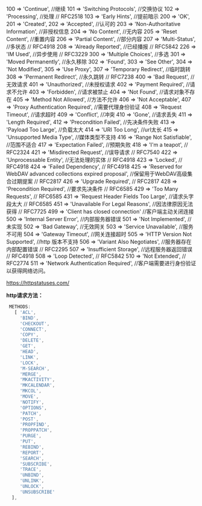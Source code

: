 100 => 'Continue',   //继续
101 => 'Switching Protocols',   //交换协议
102 => 'Processing',   //处理         // RFC2518
103 => 'Early Hints',  //提前暗示
200 => 'OK',    
201 => 'Created',
202 => 'Accepted',   //认可的
203 => 'Non-Authoritative Information',   //非授权信息
204 => 'No Content',   //无内容
205 => 'Reset Content',   //重置内容
206 => 'Partial Content',    //部分内容
207 => 'Multi-Status',  //多状态        // RFC4918
208 => 'Already Reported',  //已经播报    // RFC5842
226 => 'IM Used',    //异步使用           // RFC3229
300 => 'Multiple Choices',   //多选
301 => 'Moved Permanently',   //永久移除
302 => 'Found',
303 => 'See Other',
304 => 'Not Modified',
305 => 'Use Proxy',
307 => 'Temporary Redirect',   //临时跳转
308 => 'Permanent Redirect',  //永久跳转    // RFC7238
400 => 'Bad Request',  //无效请求
401 => 'Unauthorized',  //未授权请求
402 => 'Payment Required',   //请求不允许
403 => 'Forbidden',   //请求被禁止
404 => 'Not Found',  //请求对象不存在
405 => 'Method Not Allowed',   //方法不允许
406 => 'Not Acceptable',
407 => 'Proxy Authentication Required',  //需要代理身份验证
408 => 'Request Timeout', //请求超时
409 => 'Conflict',  //冲突
410 => 'Gone',  //请求丢失
411 => 'Length Required', 
412 => 'Precondition Failed',  //先决条件失败
413 => 'Payload Too Large',  //负载太大
414 => 'URI Too Long',  //url太长
415 => 'Unsupported Media Type',  //媒体类型不支持
416 => 'Range Not Satisfiable',  //范围不适合
417 => 'Expectation Failed',   //预期失败
418 => 'I\'m a teapot',                                               // RFC2324
421 => 'Misdirected Request',         //误导请求                                // RFC7540
422 => 'Unprocessable Entity',       //无法处理的实体                                 // RFC4918
423 => 'Locked',                                                      // RFC4918
424 => 'Failed Dependency',                                           // RFC4918
425 => 'Reserved for WebDAV advanced collections expired proposal',   //保留用于WebDAV高级集合过期提案  // RFC2817
426 => 'Upgrade Required',                                            // RFC2817
428 => 'Precondition Required',        //要求先决条件                               // RFC6585
429 => 'Too Many Requests',                                           // RFC6585
431 => 'Request Header Fields Too Large',            //请求头字段太大                 // RFC6585
451 => 'Unavailable For Legal Reasons',         //因法律原因无法获得                      // RFC7725
499 => 'Client has closed connection'  //客户端主动关闭连接
500 => 'Internal Server Error',   //内部服务器错误
501 => 'Not Implemented',  //未实现
502 => 'Bad Gateway',   //无效网关
503 => 'Service Unavailable',  //服务不可用
504 => 'Gateway Timeout',  //网关连接超时
505 => 'HTTP Version Not Supported',   //http 版本不支持
506 => 'Variant Also Negotiates',    //服务器存在内部配置错误                                 // RFC2295
507 => 'Insufficient Storage',        //远程服务器返回错误                                // RFC4918
508 => 'Loop Detected',                                               // RFC5842
510 => 'Not Extended',                                                // RFC2774
511 => 'Network Authentication Required',      //客户端需要进行身份验证以获得网络访问。   



<https://httpstatuses.com/>

**http请求方法：**

```js
 METHODS: 
   [ 'ACL',
     'BIND',
     'CHECKOUT',
     'CONNECT',
     'COPY',
     'DELETE',
     'GET',
     'HEAD',
     'LINK',
     'LOCK',
     'M-SEARCH',
     'MERGE',
     'MKACTIVITY',
     'MKCALENDAR',
     'MKCOL',
     'MOVE',
     'NOTIFY',
     'OPTIONS',
     'PATCH',
     'POST',
     'PROPFIND',
     'PROPPATCH',
     'PURGE',
     'PUT',
     'REBIND',
     'REPORT',
     'SEARCH',
     'SUBSCRIBE',
     'TRACE',
     'UNBIND',
     'UNLINK',
     'UNLOCK',
     'UNSUBSCRIBE'
  ],
```